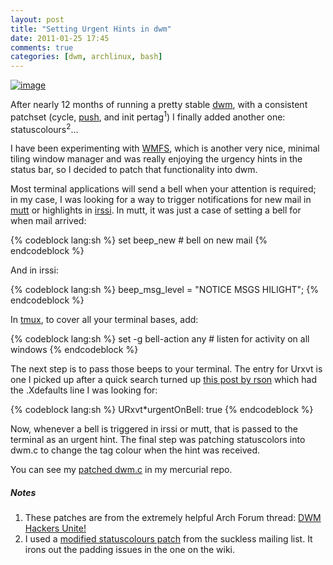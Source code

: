 ```yaml
---
layout: post
title: "Setting Urgent Hints in dwm"
date: 2011-01-25 17:45
comments: true
categories: [dwm, archlinux, bash]
---
```

[![image](http://dl.dropbox.com/u/261312/Blog-images/dwm-urgent.png)](http://www.flickr.com/photos/jasonwryan/5379701719/#/photos/jasonwryan/5379701719/lightbox/ "Arch Linux: dwm with statuscolors patch")

After nearly 12 months of running a pretty stable
[dwm](http://dwm.suckless.org "dwm homepage"), with a consistent
patchset (cycle,
[push](http://dwm.suckless.org/patches/push "Push on suckless wiki"),
and init pertag<sup>1</sup>) I finally added another one:
statuscolours<sup>2</sup>…

I have been experimenting with
[WMFS](http://jasonwryan.com/blog/2010/12/26/wmfs-window-manager-from-scratch/ "My post on using WMFS"),
which is another very nice, minimal tiling window manager and was really
enjoying the urgency hints in the status bar, so I decided to patch that
functionality into dwm.

Most terminal applications will send a bell when your attention is
required; in my case, I was looking for a way to trigger notifications
for new mail in
[mutt](http://www.mutt.org/ "If you are using another mail user agent, you are doing it wrong...")
or highlights in [irssi](http://irssi.org/ "IRC client"). In mutt, it
was just a case of setting a bell for when mail arrived:

{% codeblock lang:sh %}
set beep_new             # bell on new mail
{% endcodeblock %}

And in irssi:

{% codeblock lang:sh %}
beep_msg_level = "NOTICE MSGS HILIGHT";
{% endcodeblock %}

In [tmux](http://tmux.sourceforge.net/ "terminal mulitplexer"), to cover
all your terminal bases, add:

{% codeblock lang:sh %}
set -g bell-action any # listen for activity on all windows
{% endcodeblock %}

The next step is to pass those beeps to your terminal. The entry for
Urxvt is one I picked up after a quick search turned up 
[this post by rson](http://rsontech.net/articles/2008/11/17/1/handling-urgency-hints "Post on reson.tech")
which had the .Xdefaults line I was looking for:

{% codeblock lang:sh %}
URxvt*urgentOnBell: true
{% endcodeblock %}

Now, whenever a bell is triggered in irssi or mutt, that is passed to
the terminal as an urgent hint. The final step was patching statuscolors
into dwm.c to change the tag colour when the hint was received.

You can see my 
[patched dwm.c](https://bitbucket.org/jasonwryan/workstation/src/82e7f34ee0a3/dwm-5.8.2-2/5.8.2-2.diff  "dwm.c patched")
in my mercurial repo.

##### Notes
1. These patches are from the extremely helpful Arch Forum thread: 
<a href="https://bbs.archlinux.org/viewtopic.php?id=92895" title="Thread on Arch boards for dwm hackers">DWM Hackers Unite!</a>
2. I used a <a href="http://lists.suckless.org/dev/1011/6445.html" title="Dan Brown's patch">modified statuscolours patch</a>
from the suckless mailing list. It irons out the padding issues in the one on the wiki.
